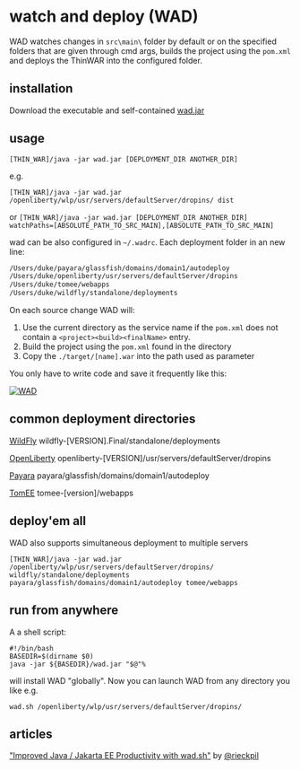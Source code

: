 # watch and deploy (WAD)

WAD watches changes in `src\main\` folder by default or on the specified folders that are given through cmd args, builds the project using the `pom.xml` and deploys the ThinWAR into the configured folder.

## installation

Download the executable and self-contained [wad.jar](https://github.com/VassilisSoum/wad/releases/latest)

## usage

`[THIN_WAR]/java -jar wad.jar [DEPLOYMENT_DIR ANOTHER_DIR]`

e.g.

`[THIN_WAR]/java -jar wad.jar /openliberty/wlp/usr/servers/defaultServer/dropins/ dist`

or `[THIN_WAR]/java -jar wad.jar [DEPLOYMENT_DIR ANOTHER_DIR] watchPaths=[ABSOLUTE_PATH_TO_SRC_MAIN],[ABSOLUTE_PATH_TO_SRC_MAIN]`

wad can be also configured in `~/.wadrc`. Each deployment folder in an new line:

```bash
/Users/duke/payara/glassfish/domains/domain1/autodeploy 
/Users/duke/openliberty/usr/servers/defaultServer/dropins
/Users/duke/tomee/webapps
/Users/duke/wildfly/standalone/deployments
```

On each source change WAD will:

1. Use the current directory as the service name if the `pom.xml` does not contain a `<project><build><finalName>` entry.
2. Build the project using the `pom.xml` found in the directory
3. Copy the `./target/[name].war` into the path used as parameter

You only have to write code and save it frequently like this:

[![ WAD](https://i.ytimg.com/vi/_c8ZkSSpdWI/mqdefault.jpg)](https://www.youtube.com/embed/_c8ZkSSpdWI?rel=0)

## common deployment directories

[WildFly](http://wildfly.org)
wildfly-[VERSION].Final/standalone/deployments

[OpenLiberty](https://openliberty.io)
openliberty-[VERSION]/usr/servers/defaultServer/dropins

[Payara](https://www.payara.fish)
payara/glassfish/domains/domain1/autodeploy

[TomEE](http://tomee.apache.org)
tomee-[version]/webapps

## deploy'em all

WAD also supports simultaneous deployment to multiple servers

`[THIN_WAR]/java -jar wad.jar /openliberty/wlp/usr/servers/defaultServer/dropins/ wildfly/standalone/deployments payara/glassfish/domains/domain1/autodeploy tomee/webapps`

## run from anywhere

A a shell script:

```shell
#!/bin/bash
BASEDIR=$(dirname $0)
java -jar ${BASEDIR}/wad.jar "$@"%
```

will install WAD "globally". Now you can launch WAD from any directory you like e.g.

`wad.sh /openliberty/wlp/usr/servers/defaultServer/dropins/`

## articles

["Improved Java / Jakarta EE Productivity with wad.sh"](https://rieckpil.de/review-improved-java-jakarta-ee-productivity-with-adam-biens-wad-watch-and-deploy/) by [@rieckpil](https://twitter.com/rieckpil)




